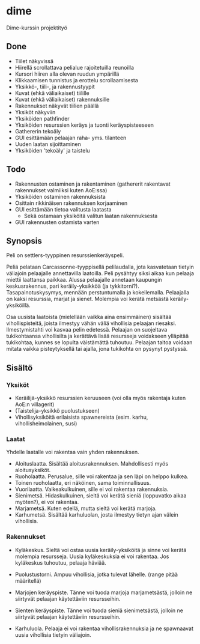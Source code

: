 dime
====

Dime-kurssin projektityö

## Done

- Tiilet näkyvissä
- Hiirellä scrollattava pelialue rajoitetuilla reunoilla
- Kursori hiiren alla olevan ruudun ympärillä
- Klikkaamisen tunnistus ja erottelu scrollaamisesta
- Yksikkö-, tiili-, ja rakennustyypit
- Kuvat (ehkä väliaikaiset) tiilille
- Kuvat (ehkä väliaikaiset) rakennuksille
- Rakennukset näkyvät tiilien päällä
- Yksiköt näkyviin
- Yksiköiden pathfinder
- Yksiköiden resurssien keräys ja tuonti keräyspisteeseen
- Gathererin tekoäly
- GUI esittämään pelaajan raha- yms. tilanteen
- Uuden laatan sijoittaminen
- Yksiköiden 'tekoäly' ja taistelu

## Todo

- Rakennusten ostaminen ja rakentaminen (gathererit rakentavat rakennukset valmiiksi kuten AoE:ssa)
- Yksiköiden ostaminen rakennuksista
- Osittain rikkinäisen rakennuksen korjaaminen
- GUI esittämään tietoa valitusta laatasta
    - Sekä ostamaan yksiköitä valitun laatan rakennuksesta
- GUI rakennusten ostamista varten

## Synopsis

Peli on settlers-tyyppinen resurssienkeräyspeli.

Peliä pelataan Carcassonne-tyyppisellä pelilaudalla, jota kasvatetaan tietyin väliajoin pelaajalle annettavilla laatoilla.
Peli pysähtyy siksi aikaa kun pelaaja miettii laattansa paikkaa.
Alussa pelaajalle annetaan kaupungin keskusrakennus, pari keräily-yksikköä (ja tykkitorni?). Tasapainotuskysymys, mennään perstuntumalla ja kokeilemalla.
Pelaajalla on kaksi resurssia, marjat ja sienet. Molempia voi kerätä metsästä keräily-yksiköillä.

Osa uusista laatoista (mielellään vaikka aina ensimmäinen) sisältää vihollispisteitä, joista ilmestyy vähän väliä vihollisia pelaajan riesaksi. Ilmestymistahti voi kasvaa pelin edetessä.
Pelaajan on suojeltava tukikohtaansa vihollisilta ja kerättävä lisää resursseja voidakseen ylläpitää tukikohtaa, kunnes se lopulta väistämättä tuhoutuu.
Pelaajan taitoa voidaan mitata vaikka pisteytyksellä tai ajalla, jona tukikohta on pysynyt pystyssä.

## Sisältö

### Yksiköt

- Keräilijä-yksikkö resurssien keruuseen (voi olla myös rakentaja kuten AoE:n villagerit)
- (Taistelija-yksikkö puolustukseen)
- Vihollisyksiköitä erilaisista spawnereista (esim. karhu, vihollisheimolainen, susi)

### Laatat

Yhdelle laatalle voi rakentaa vain yhden rakennuksen.

- Aloituslaatta. Sisältää aloitusrakennuksen. Mahdollisesti myös aloitusyksiköt.
- Ruoholaatta. Perusalue, sille voi rakentaa ja sen läpi on helppo kulkea.
- Toinen ruoholaatta, eri näköinen, sama toiminnallisuus.
- Vuorilaatta. Vaikeakulkuinen, sille ei voi rakentaa rakennuksia.
- Sienimetsä. Hidaskulkuinen, sieltä voi kerätä sieniä (loppuvatko aikaa myöten?), ei voi rakentaa.
- Marjametsä. Kuten edellä, mutta sieltä voi kerätä marjoja.
- Karhumetsä. Sisältää karhuluolan, josta ilmestyy tietyn ajan välein vihollisia.

### Rakennukset

- Kyläkeskus. Sieltä voi ostaa uusia keräily-yksiköitä ja sinne voi kerätä molempia resursseja. Uusia kyläkeskuksia ei voi rakentaa. Jos kyläkeskus tuhoutuu, pelaaja häviää.
- Puolustustorni. Ampuu vihollisia, jotka tulevat lähelle. (range pitää määritellä)
- Marjojen keräyspiste. Tänne voi tuoda marjoja marjametsästä, jolloin ne siirtyvät pelaajan käytettäviin resursseihin.
- Sienten keräyspiste. Tänne voi tuoda sieniä sienimetsästä, jolloin ne siirtyvät pelaajan käytettäviin resursseihin.

- Karhuluola. Pelaaja ei voi rakentaa vihollisrakennuksia ja ne spawnaavat uusia vihollisia tietyin väliajoin.